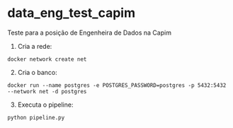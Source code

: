 # data_eng_test_capim
Teste para a posição de Engenheira de Dados na Capim


1. Cria a rede:

```docker
docker network create net
```

2. Cria o banco:

```docker
docker run --name postgres -e POSTGRES_PASSWORD=postgres -p 5432:5432 --network net -d postgres
```

3. Executa o pipeline:

```python
python pipeline.py
```